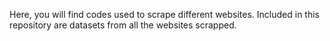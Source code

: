 Here, you will find codes used to scrape different websites. Included in this repository are datasets from all the websites scrapped.